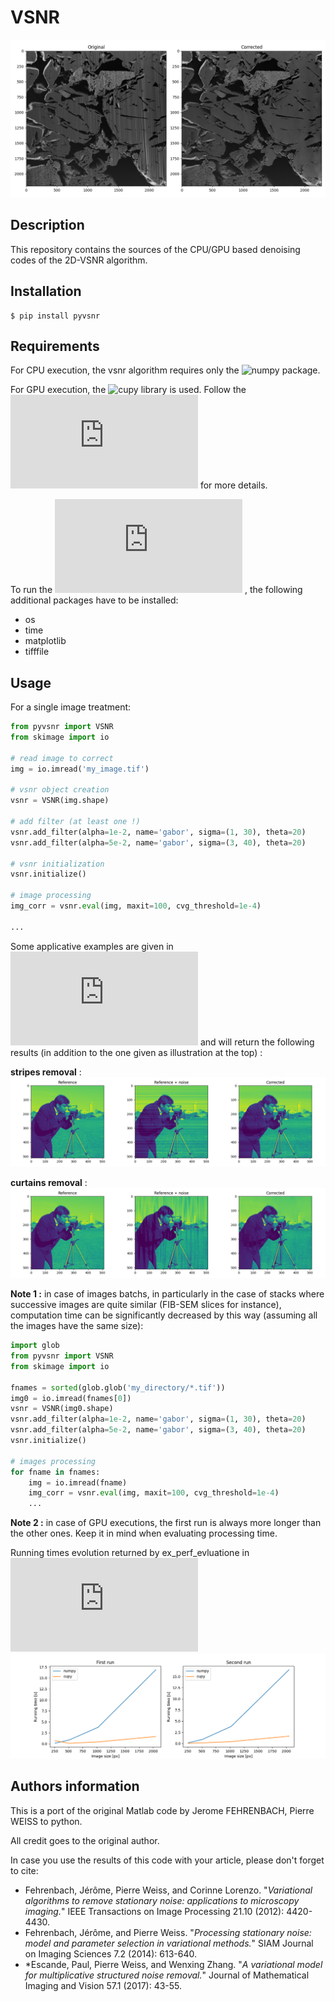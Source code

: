 # VSNR

![](examples/data/fib_sem_result.png)

## Description

This repository contains the sources of the CPU/GPU based denoising codes of
the 2D-VSNR algorithm.
 
## Installation

    $ pip install pyvsnr

## Requirements

For CPU execution, the vsnr algorithm requires only the
![numpy](https://numpy.org/) package.

For GPU execution, the ![cupy](https://cupy.dev) library is used.
Follow the ![installaton instructions](https://docs.cupy.dev/en/stable/install.html)
for more details.

To run the ![examples](https://github.com/patquem/pyvsnr/tree/main/examples/examples.py)
, the following additional packages have to be installed:

- os
- time
- matplotlib
- tifffile

## Usage

For a single image treatment:

```python
from pyvsnr import VSNR
from skimage import io

# read image to correct
img = io.imread('my_image.tif')

# vsnr object creation
vsnr = VSNR(img.shape)

# add filter (at least one !)
vsnr.add_filter(alpha=1e-2, name='gabor', sigma=(1, 30), theta=20)
vsnr.add_filter(alpha=5e-2, name='gabor', sigma=(3, 40), theta=20)

# vsnr initialization
vsnr.initialize()

# image processing
img_corr = vsnr.eval(img, maxit=100, cvg_threshold=1e-4)

...
```
Some applicative examples are given in 
![examples.py](https://github.com/patquem/pyvsnr/tree/main/examples/examples.py)
and will return the following results (in addition to the one given as
 illustration at the top) :
 
**stripes removal** :
![](examples/data/camera_stripes_result.png)

**curtains removal** :
![](examples/data/camera_curtains_result.png)

**Note 1 :** in case of images batchs, in particularly in the case of
stacks where successive images are quite similar (FIB-SEM slices for instance),
computation time can be significantly decreased by this way (assuming all
the images have the same size):

```python
import glob
from pyvsnr import VSNR
from skimage import io

fnames = sorted(glob.glob('my_directory/*.tif'))
img0 = io.imread(fnames[0])
vsnr = VSNR(img0.shape)
vsnr.add_filter(alpha=1e-2, name='gabor', sigma=(1, 30), theta=20)
vsnr.add_filter(alpha=5e-2, name='gabor', sigma=(3, 40), theta=20)
vsnr.initialize()

# images processing
for fname in fnames:
    img = io.imread(fname)
    img_corr = vsnr.eval(img, maxit=100, cvg_threshold=1e-4)
    ...
```
**Note 2 :** in case of GPU executions, the first run is always more longer
 than the other ones. Keep it in mind when evaluating processing time.
 
 Running times evolution returned by ex_perf_evluatione in 
![examples.py](https://github.com/patquem/pyvsnr/tree/main/examples/examples.py)
![](examples/data/perf_evaluation_result.png)

## Authors information

This is a port of the original Matlab code by Jerome FEHRENBACH, Pierre
WEISS to python.

All credit goes to the original author.

In case you use the results of this code with your article, please don't forget
to cite:

- Fehrenbach, Jérôme, Pierre Weiss, and Corinne Lorenzo. "*Variational algorithms to remove stationary noise: applications to microscopy imaging.*" IEEE Transactions on Image Processing 21.10 (2012): 4420-4430.
- Fehrenbach, Jérôme, and Pierre Weiss. "*Processing stationary noise: model and parameter selection in variational methods.*" SIAM Journal on Imaging Sciences 7.2 (2014): 613-640.
- *Escande, Paul, Pierre Weiss, and Wenxing Zhang. "*A variational model for multiplicative structured noise removal.*" Journal of Mathematical Imaging and Vision 57.1 (2017): 43-55.

